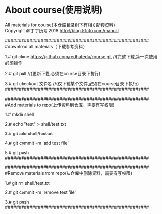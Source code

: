 # About course(使用说明)
All materials for course(本仓库目录树下有相关配套资料)</br>
Copyright @丁丁历险 $2018$
http://blog.51cto.com/manual



#####################################################</br>
#download all materials（下载参考资料）

1.# git clone https://github.com/redhatedu/course.git      //(完整下载,第一次使用必须操作)

2.# git pull  	                      //(更新下载,必须在course目录下执行)

3.# git checkout 文件名			      //(仅下载某个文件,必须在course目录下执行)
</br>#####################################################</br>



#####################################################</br>
#Add materials to repo(上传资料到仓库，需要有写权限)

1.# mkdir shell

2.# echo "test" > shell/test.txt

3.# git add shell/test.txt

4.# git commit -m 'add test file'

5.# git push
</br>#####################################################</br>




#####################################################</br>
#Remove materials from repo(从仓库中删除资料，需要有写权限)

1.# git rm shell/test.txt

2.# git commit -m 'remove test file'

3.# git push
</br>#####################################################</br>
